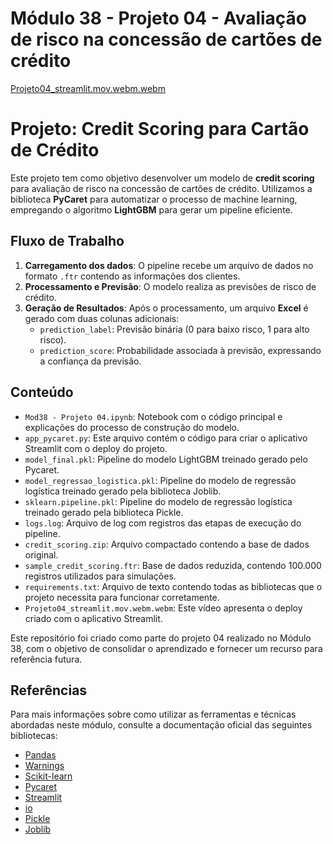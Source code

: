 # Módulo 38 - Projeto 04 - Avaliação de risco na concessão de cartões de crédito

[Projeto04_streamlit.mov.webm.webm](https://github.com/user-attachments/assets/6e306288-2402-47ac-a09b-e0d12b19571b)

# Projeto: Credit Scoring para Cartão de Crédito

Este projeto tem como objetivo desenvolver um modelo de **credit scoring** para avaliação de risco na concessão de cartões de crédito. Utilizamos a biblioteca **PyCaret** para automatizar o processo de machine learning, empregando o algoritmo **LightGBM** para gerar um pipeline eficiente.

## Fluxo de Trabalho

1. **Carregamento dos dados**: O pipeline recebe um arquivo de dados no formato `.ftr` contendo as informações dos clientes.
2. **Processamento e Previsão**: O modelo realiza as previsões de risco de crédito.
3. **Geração de Resultados**: Após o processamento, um arquivo **Excel** é gerado com duas colunas adicionais:
   - `prediction_label`: Previsão binária (0 para baixo risco, 1 para alto risco).
   - `prediction_score`: Probabilidade associada à previsão, expressando a confiança da previsão.

## Conteúdo

- `Mod38 - Projeto 04.ipynb`: Notebook com o código principal e explicações do processo de construção do modelo.
- ``app_pycaret.py``: Este arquivo contém o código para criar o aplicativo Streamlit com o deploy do projeto.
- `model_final.pkl`: Pipeline do modelo LightGBM treinado gerado pelo Pycaret.
- `model_regressao_logistica.pkl`: Pipeline do modelo de regressão logística treinado gerado pela biblioteca Joblib.
- ``sklearn.pipeline.pkl``: Pipeline do modelo de regressão logística treinado gerado pela biblioteca Pickle.
- `logs.log`: Arquivo de log com registros das etapas de execução do pipeline.
- `credit_scoring.zip`: Arquivo compactado contendo a base de dados original.
- `sample_credit_scoring.ftr`: Base de dados reduzida, contendo 100.000 registros utilizados para simulações.
- `requirements.txt`: Arquivo de texto contendo todas as bibliotecas que o projeto necessita para funcionar corretamente.
- `Projeto04_streamlit.mov.webm.webm`: Este vídeo apresenta o deploy criado com o aplicativo Streamlit.

Este repositório foi criado como parte do projeto 04 realizado no Módulo 38, com o objetivo de consolidar o aprendizado e fornecer um recurso para referência futura.

## Referências

Para mais informações sobre como utilizar as ferramentas e técnicas abordadas neste módulo, consulte a documentação oficial das seguintes bibliotecas:

- [Pandas](https://pandas.pydata.org/docs/)
- [Warnings](https://docs.python.org/3/library/warnings.html)
- [Scikit-learn](https://scikit-learn.org/stable/)
- [Pycaret](https://pycaret.gitbook.io/docs)
- [Streamlit](https://docs.streamlit.io/)
- [io](https://docs.python.org/3/library/io.html)
- [Pickle](https://docs.python.org/3/library/pickle.html)
- [Joblib](https://joblib.readthedocs.io/en/stable/)
